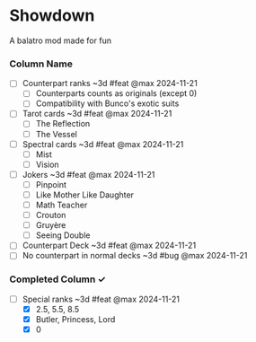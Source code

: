 # Showdown
A balatro mod made for fun

### Column Name
- [ ] Counterpart ranks ~3d #feat @max 2024-11-21
  - [ ] Counterparts counts as originals (except 0)
  - [ ] Compatibility with Bunco's exotic suits
- [ ] Tarot cards ~3d #feat @max 2024-11-21
  - [ ] The Reflection
  - [ ] The Vessel
- [ ] Spectral cards ~3d #feat @max 2024-11-21
  - [ ] Mist
  - [ ] Vision
- [ ] Jokers ~3d #feat @max 2024-11-21
  - [ ] Pinpoint
  - [ ] Like Mother Like Daughter
  - [ ] Math Teacher
  - [ ] Crouton
  - [ ] Gruyère
  - [ ] Seeing Double
- [ ] Counterpart Deck ~3d #feat @max 2024-11-21
- [ ] No counterpart in normal decks ~3d #bug @max 2024-11-21

### Completed Column ✓
- [ ] Special ranks ~3d #feat @max 2024-11-21
  - [x] 2.5, 5.5, 8.5
  - [x] Butler, Princess, Lord
  - [x] 0